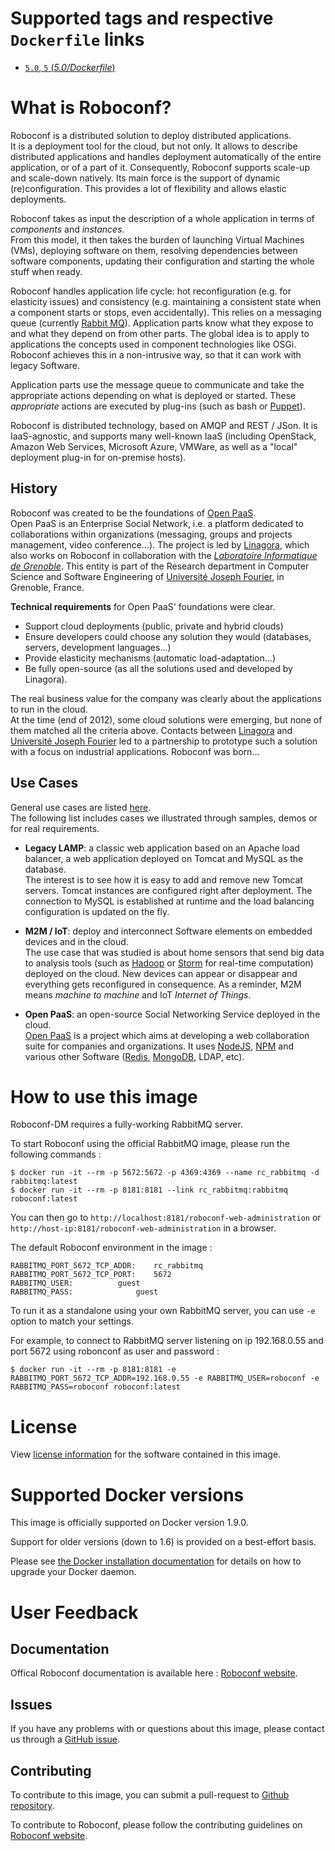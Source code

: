 Supported tags and respective `Dockerfile` links
================================================

- [`5.0`, `5` (*5.0/Dockerfile*)](https://github.com/roboconf/blob/<BLOB_ID>/Dockerfile)

What is Roboconf?
=================

Roboconf is a distributed solution to deploy distributed applications.  
It is a deployment tool for the cloud, but not only. It allows to describe distributed applications
and handles deployment automatically of the entire application, or of a part of it. Consequently, Roboconf supports scale-up
and scale-down natively. Its main force is the support of dynamic (re)configuration. This provides a lot of flexibility and 
allows elastic deployments.

Roboconf takes as input the description of a whole application in terms of *components* and *instances*.  
From this model, it then takes the burden of launching Virtual Machines (VMs), deploying software on them, resolving dependencies 
between software components, updating their configuration and starting the whole stuff when ready.

Roboconf handles application life cycle: hot reconfiguration (e.g. for elasticity issues) and consistency 
(e.g. maintaining a consistent state when a component starts or stops, even accidentally). This relies on a messaging queue 
(currently [Rabbit MQ](https://www.rabbitmq.com)). Application parts know what they expose to and what they depend on from other parts.
The global idea is to apply to applications the concepts used in component technologies like OSGi. Roboconf achieves this in a non-intrusive
way, so that it can work with legacy Software.

Application parts use the message queue to communicate and take the appropriate actions depending on what is deployed or started.
These *appropriate* actions are executed by plug-ins (such as bash or [Puppet](http://puppetlabs.com)). 

Roboconf is distributed technology, based on AMQP 
and REST / JSon. It is IaaS-agnostic, and supports many well-known IaaS (including OpenStack, Amazon Web Services, Microsoft Azure, VMWare, 
as well as a "local" deployment plug-in for on-premise hosts).

History
-------

Roboconf was created to be the foundations of [Open PaaS](http://open-paas.org/).  
Open PaaS is an Enterprise Social Network, i.e. a platform dedicated to collaborations
within organizations (messaging, groups and projects management, video conference...). The project 
is led by [Linagora](http://linagora.com), which also works on Roboconf in collaboration with the *[Laboratoire Informatique de Grenoble](https://www.liglab.fr/)*.
This entity is part of the Research department in Computer Science and Software Engineering of [Université Joseph Fourier](https://www.ujf-grenoble.fr/),
in Grenoble, France.
  
<strong>Technical requirements</strong> for Open PaaS' foundations were clear.
	
* Support cloud deployments (public, private and hybrid clouds)
* Ensure developers could choose any solution they would (databases, servers, development languages...)
* Provide elasticity mechanisms (automatic load-adaptation...)
* Be fully open-source (as all the solutions used and developed by Linagora).

The real business value for the company was clearly about the applications to run in the cloud.  
At the time (end of 2012), some cloud solutions were emerging, but none of them matched all the criteria above.
Contacts between [Linagora](http://linagora.com) and [Université Joseph Fourier](https://www.ujf-grenoble.fr/) led to
a partnership to prototype such a solution with a focus on industrial applications. Roboconf was born...

Use Cases
---------

General use cases are listed [here](/slides/general/roboconf-use-cases.html).  
The following list includes cases we illustrated through samples, demos or for real requirements.

* **Legacy LAMP**: a classic web application based on an Apache load balancer, a web application deployed on Tomcat and MySQL as the database.  
The interest is to see how it is easy to add and remove new Tomcat servers. Tomcat instances are configured right after deployment. The connection
to MySQL is established at runtime and the load balancing configuration is updated on the fly.

* **M2M / IoT**: deploy and interconnect Software elements on embedded devices and in the cloud.  
The use case that was studied is about home sensors that send big data to analysis tools (such as [Hadoop](http://hadoop.apache.org/) or 
[Storm](http://storm.incubator.apache.org/) for real-time computation) deployed on the cloud. New devices can appear
or disappear and everything gets reconfigured in consequence. As a reminder, M2M means *machine to machine* and IoT *Internet of Things*.

* **Open PaaS**: an open-source Social Networking Service deployed in the cloud.  
[Open PaaS](http://open-paas.org) is a project which aims at developing a web collaboration suite for companies and organizations. 
It uses [NodeJS](http://nodejs.org/), [NPM](http://www.npmjs.org/) and various other Software ([Redis](http://redis.io/), [MongoDB](http://www.mongodb.org/), LDAP, etc).


How to use this image
=====================

Roboconf-DM requires a fully-working RabbitMQ server.

To start Roboconf using the official RabbitMQ image, please run the following commands :

```console
$ docker run -it --rm -p 5672:5672 -p 4369:4369 --name rc_rabbitmq -d rabbitmq:latest
$ docker run -it --rm -p 8181:8181 --link rc_rabbitmq:rabbitmq roboconf:latest
```

You can then go to `http://localhost:8181/roboconf-web-administration` or `http://host-ip:8181/roboconf-web-administration` in a browser.

The default Roboconf environment in the image :

	RABBITMQ_PORT_5672_TCP_ADDR:    rc_rabbitmq
	RABBITMQ_PORT_5672_TCP_PORT:    5672
	RABBITMQ_USER:			guest
	RABBITMQ_PASS:        		guest

To run it as a standalone using your own RabbitMQ server, you can use `-e` option to match your settings.

For example, to connect to RabbitMQ server listening on ip 192.168.0.55 and port 5672 using robonconf as user and password :

```console
$ docker run -it --rm -p 8181:8181 -e RABBITMQ_PORT_5672_TCP_ADDR=192.168.0.55 -e RABBITMQ_USER=roboconf -e RABBITMQ_PASS=roboconf roboconf:latest
```

License
=======

View [license information](https://www.apache.org/licenses/LICENSE-2.0) for the software contained in this image.

Supported Docker versions
=========================

This image is officially supported on Docker version 1.9.0.

Support for older versions (down to 1.6) is provided on a best-effort basis.

Please see [the Docker installation documentation](https://docs.docker.com/installation/) for details on how to upgrade your Docker daemon.

User Feedback
=============

Documentation
-------------

Offical Roboconf documentation is available here : [Roboconf website](http://roboconf.net/en/index.html).

Issues
------

If you have any problems with or questions about this image, please contact us through a [GitHub issue](https://github.com/roboconf/roboconf-dockerfile-dm/issues).

Contributing
------------

To contribute to this image, you can submit a pull-request to [Github repository](https://github.com/roboconf/roboconf-dockerfile-dm).

To contribute to Roboconf, please follow the contributing guidelines on [Roboconf website](http://roboconf.net/en/sources.html).


